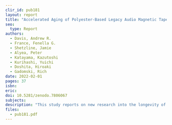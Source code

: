 ```yaml
---
clir_id: pub181
layout: report
title: "Accelerated Aging of Polyester-Based Legacy Audio Magnetic Tape Stock"
seo:
  type: Report
authors: 
  - Davis, Andrew R.
  - France, Fenella G.
  - Shetzline, Jamie
  - Alyea, Peter
  - Katayama, Kazutoshi
  - Kurihashi, Yuichi
  - Doshita, Hiroaki
  - Gadomski, Rich
date: 2022-02-01
pages: 37
isbn: 
eric: 
doi: 10.5281/zenodo.7806067
subjects: 
description: "This study reports on new research into the longevity of polyester-based magnetic audio tapes. Open-reel test tapes produced 10 to 20 years ago were subjected to a variety of accelerated temperature and relative humidity ranges, chosen to best predict and assess potential conditions for storage in institutions with and without controlled environmental options. Changes to the tapes' physical, magnetic, and chemical properties were measured to assess their impact on the tapes' usability. The results indicated that under standard room temperature conditions, the tapes tested may remain usable for as long as 100 years, more than doubling previous estimates, a finding that could have significant implications for preservation planning of audiovisual collections."
files:
  - pub181.pdf
---
```

